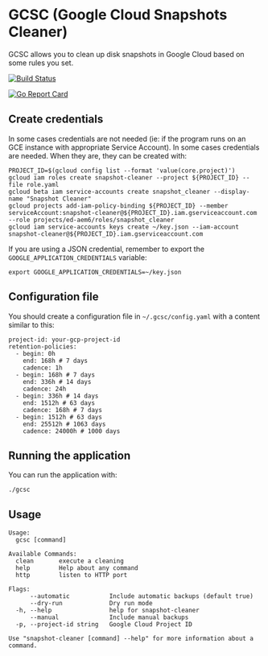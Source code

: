 # GCSC (Google Cloud Snapshots Cleaner)

GCSC allows you to clean up disk snapshots in Google Cloud based on some rules you set.

[![Build Status](https://travis-ci.org/Fale/gcsc.svg?branch=master)](https://travis-ci.org/Fale/gcsc)

[![Go Report Card](https://goreportcard.com/badge/github.com/fale/gcsc)](https://goreportcard.com/report/github.com/fale/gcsc)

## Create credentials
In some cases credentials are not needed (ie: if the program runs on an GCE instance with appropriate Service Account).
In some cases credentials are needed.
When they are, they can be created with:

    PROJECT_ID=$(gcloud config list --format 'value(core.project)')
    gcloud iam roles create snapshot-cleaner --project ${PROJECT_ID} --file role.yaml
    gcloud beta iam service-accounts create snapshot_cleaner --display-name "Snapshot Cleaner"
    gcloud projects add-iam-policy-binding ${PROJECT_ID} --member serviceAccount:snapshot-cleaner@${PROJECT_ID}.iam.gserviceaccount.com --role projects/ed-aem6/roles/snapshot_cleaner
    gcloud iam service-accounts keys create ~/key.json --iam-account snapshot-cleaner@${PROJECT_ID}.iam.gserviceaccount.com

If you are using a JSON credential, remember to export the `GOOGLE_APPLICATION_CREDENTIALS` variable:

    export GOOGLE_APPLICATION_CREDENTIALS=~/key.json

## Configuration file
You should create a configuration file in `~/.gcsc/config.yaml` with a content similar to this:

    project-id: your-gcp-project-id
    retention-policies:
      - begin: 0h
        end: 168h # 7 days
        cadence: 1h
      - begin: 168h # 7 days
        end: 336h # 14 days
        cadence: 24h
      - begin: 336h # 14 days
        end: 1512h # 63 days
        cadence: 168h # 7 days
      - begin: 1512h # 63 days
        end: 25512h # 1063 days
        cadence: 24000h # 1000 days

## Running the application
You can run the application with:

    ./gcsc

## Usage

    Usage:
      gcsc [command]
    
    Available Commands:
      clean       execute a cleaning
      help        Help about any command
      http        listen to HTTP port

    Flags:
          --automatic           Include automatic backups (default true)
          --dry-run             Dry run mode
      -h, --help                help for snapshot-cleaner
          --manual              Include manual backups
      -p, --project-id string   Google Cloud Project ID

    Use "snapshot-cleaner [command] --help" for more information about a command.
